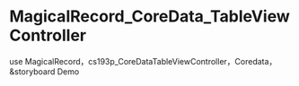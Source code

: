 MagicalRecord_CoreData_TableViewController
==========================================

use MagicalRecord，cs193p_CoreDataTableViewController，Coredata，&storyboard Demo
